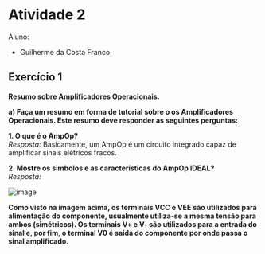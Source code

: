 # Atividade 2
Aluno: 
* Guilherme da Costa Franco

## Exercício 1

<b>Resumo sobre Amplificadores Operacionais.</b><br>

<b>a) Faça um resumo em forma de tutorial sobre o os Amplificadores Operacionais. Este
resumo deve responder as seguintes perguntas:</b><br>


<b>1. O que é o AmpOp?</b><br>
  *Resposta:* Basicamente, um AmpOp é um circuito integrado capaz de amplificar sinais elétricos fracos.</b><br>
  
<b>2. Mostre os simbolos e as características do AmpOp IDEAL?</b><br>
  *Resposta:* 
  
  ![image](https://user-images.githubusercontent.com/61738767/115885309-392e9a00-a426-11eb-87bb-e7fc54085abf.png)
  
<b>Como visto na imagem acima, os terminais VCC e VEE são utilizados para alimentação do componente, usualmente utiliza-se a mesma tensão para ambos (simétricos). Os terminais V+ e V- são utilizados para a entrada do sinal e, por fim, o terminal V0 é saída do componente por onde passa o sinal amplificado.
  

